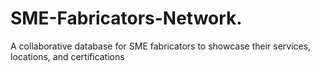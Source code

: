 # SME-Fabricators-Network.
A collaborative database for SME fabricators to showcase their services, locations, and certifications
